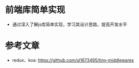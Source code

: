 # 前端库简单实现

- 通过深入了解js库简单实现，学习其设计思路，提高开发水平

# 参考文章
+ redux、koa: https://github.com/sl1673495/tiny-middlewares
